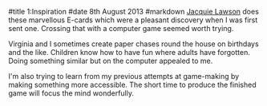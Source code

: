 #title 1:Inspiration
#date 8th August 2013
#markdown
[Jacquie Lawson](https://www.jacquielawson.com) does these marvellous
E-cards which were a pleasant discovery when I was first sent one.
Crossing that with a computer game seemed worth trying.

Virginia and I sometimes create paper chases round the house on
birthdays and the like.  Children know how to have fun where adults
have forgotten.  Doing something similar but on the computer
appealed to me.

I'm also trying to learn from my previous attempts at game-making
by making something more accessible.  The short time to produce
the finished game will focus the mind wonderfully.
